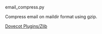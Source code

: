 email_compress.py

Compress email on maildir format using gzip.

[Dovecot Plugins/Zlib](http://wiki2.dovecot.org/Plugins/Zlib)
